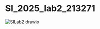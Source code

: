 # SI_2025_lab2_213271
![SILab2 drawio](https://github.com/user-attachments/assets/aa0b3012-242b-4847-97bd-d39437f2c5ff)
